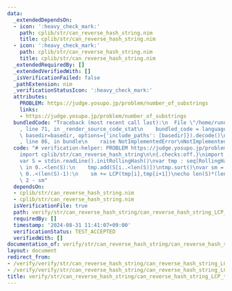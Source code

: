 ```yaml
---
data:
  _extendedDependsOn:
  - icon: ':heavy_check_mark:'
    path: cplib/str/can_reverse_hash_string.nim
    title: cplib/str/can_reverse_hash_string.nim
  - icon: ':heavy_check_mark:'
    path: cplib/str/can_reverse_hash_string.nim
    title: cplib/str/can_reverse_hash_string.nim
  _extendedRequiredBy: []
  _extendedVerifiedWith: []
  _isVerificationFailed: false
  _pathExtension: nim
  _verificationStatusIcon: ':heavy_check_mark:'
  attributes:
    PROBLEM: https://judge.yosupo.jp/problem/number_of_substrings
    links:
    - https://judge.yosupo.jp/problem/number_of_substrings
  bundledCode: "Traceback (most recent call last):\n  File \"/home/runner/.local/lib/python3.10/site-packages/onlinejudge_verify/documentation/build.py\"\
    , line 71, in _render_source_code_stat\n    bundled_code = language.bundle(stat.path,\
    \ basedir=basedir, options={'include_paths': [basedir]}).decode()\n  File \"/home/runner/.local/lib/python3.10/site-packages/onlinejudge_verify/languages/nim.py\"\
    , line 86, in bundle\n    raise NotImplementedError\nNotImplementedError\n"
  code: "# verification-helper: PROBLEM https://judge.yosupo.jp/problem/number_of_substrings\n\
    import cplib/str/can_reverse_hash_string\n\n{.checks:off.}\nimport algorithm,sequtils,strutils\n\
    var S = stdin.readLine().initRollingHash()\nvar tmp : seq[RollingHash]\nfor i\
    \ in 0..<len(S):\n    tmp.add(S[i..<len(S)])\ntmp.sort()\nvar sm = 0\nfor i in\
    \ 0..<(len(S)-1):\n    sm += LCP(tmp[i],tmp[i+1])\necho len(S)*(len(S)+1) div\
    \ 2 - sm"
  dependsOn:
  - cplib/str/can_reverse_hash_string.nim
  - cplib/str/can_reverse_hash_string.nim
  isVerificationFile: true
  path: verify/str/can_reverse_hash_string/can_reverse_hash_string_LCP_test.nim
  requiredBy: []
  timestamp: '2024-08-31 11:41:07+09:00'
  verificationStatus: TEST_ACCEPTED
  verifiedWith: []
documentation_of: verify/str/can_reverse_hash_string/can_reverse_hash_string_LCP_test.nim
layout: document
redirect_from:
- /verify/verify/str/can_reverse_hash_string/can_reverse_hash_string_LCP_test.nim
- /verify/verify/str/can_reverse_hash_string/can_reverse_hash_string_LCP_test.nim.html
title: verify/str/can_reverse_hash_string/can_reverse_hash_string_LCP_test.nim
---
```


